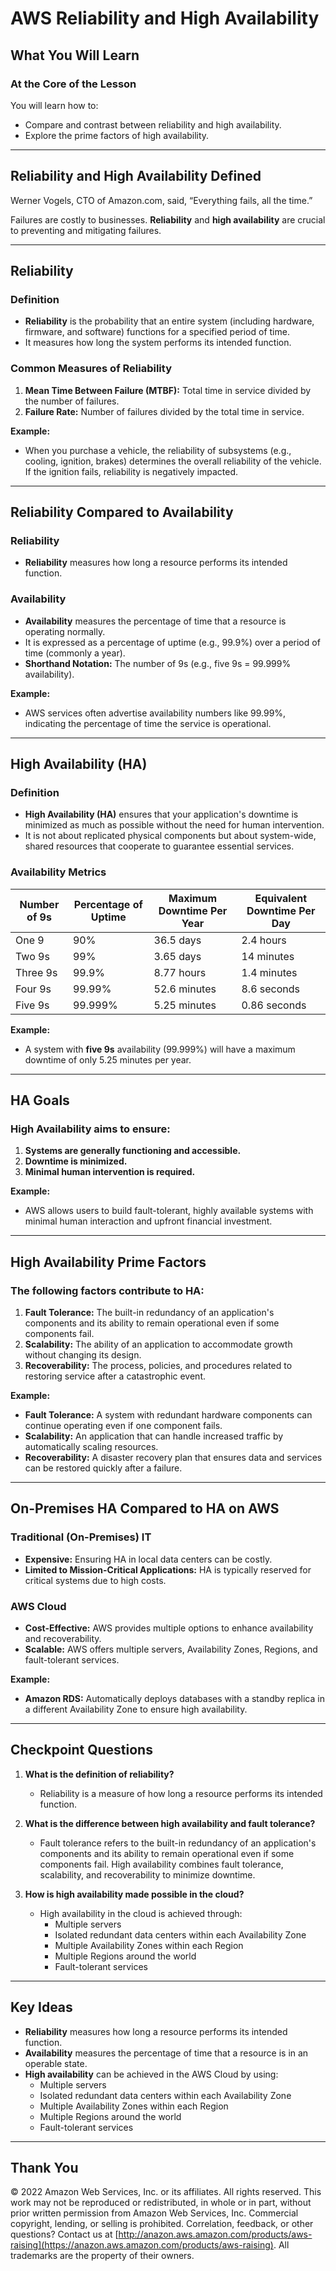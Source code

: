 # AWS Reliability and High Availability

## What You Will Learn

### At the Core of the Lesson
You will learn how to:
- Compare and contrast between reliability and high availability.
- Explore the prime factors of high availability.

---

## Reliability and High Availability Defined

Werner Vogels, CTO of Amazon.com, said, “Everything fails, all the time.”

Failures are costly to businesses. **Reliability** and **high availability** are crucial to preventing and mitigating failures.

---

## Reliability

### Definition
- **Reliability** is the probability that an entire system (including hardware, firmware, and software) functions for a specified period of time.
- It measures how long the system performs its intended function.

### Common Measures of Reliability
1. **Mean Time Between Failure (MTBF):** Total time in service divided by the number of failures.
2. **Failure Rate:** Number of failures divided by the total time in service.

**Example:**
- When you purchase a vehicle, the reliability of subsystems (e.g., cooling, ignition, brakes) determines the overall reliability of the vehicle. If the ignition fails, reliability is negatively impacted.

---

## Reliability Compared to Availability

### Reliability
- **Reliability** measures how long a resource performs its intended function.

### Availability
- **Availability** measures the percentage of time that a resource is operating normally.
- It is expressed as a percentage of uptime (e.g., 99.9%) over a period of time (commonly a year).
- **Shorthand Notation:** The number of 9s (e.g., five 9s = 99.999% availability).

**Example:**
- AWS services often advertise availability numbers like 99.99%, indicating the percentage of time the service is operational.

---

## High Availability (HA)

### Definition
- **High Availability (HA)** ensures that your application's downtime is minimized as much as possible without the need for human intervention.
- It is not about replicated physical components but about system-wide, shared resources that cooperate to guarantee essential services.

### Availability Metrics
| Number of 9s | Percentage of Uptime | Maximum Downtime Per Year | Equivalent Downtime Per Day |
|--------------|----------------------|---------------------------|-----------------------------|
| One 9        | 90%                  | 36.5 days                 | 2.4 hours                   |
| Two 9s       | 99%                  | 3.65 days                 | 14 minutes                  |
| Three 9s     | 99.9%                | 8.77 hours                | 1.4 minutes                 |
| Four 9s      | 99.99%               | 52.6 minutes              | 8.6 seconds                 |
| Five 9s      | 99.999%              | 5.25 minutes              | 0.86 seconds                |

**Example:**
- A system with **five 9s** availability (99.999%) will have a maximum downtime of only 5.25 minutes per year.

---

## HA Goals

### High Availability aims to ensure:
1. **Systems are generally functioning and accessible.**
2. **Downtime is minimized.**
3. **Minimal human intervention is required.**

**Example:**
- AWS allows users to build fault-tolerant, highly available systems with minimal human interaction and upfront financial investment.

---

## High Availability Prime Factors

### The following factors contribute to HA:
1. **Fault Tolerance:** The built-in redundancy of an application's components and its ability to remain operational even if some components fail.
2. **Scalability:** The ability of an application to accommodate growth without changing its design.
3. **Recoverability:** The process, policies, and procedures related to restoring service after a catastrophic event.

**Example:**
- **Fault Tolerance:** A system with redundant hardware components can continue operating even if one component fails.
- **Scalability:** An application that can handle increased traffic by automatically scaling resources.
- **Recoverability:** A disaster recovery plan that ensures data and services can be restored quickly after a failure.

---

## On-Premises HA Compared to HA on AWS

### Traditional (On-Premises) IT
- **Expensive:** Ensuring HA in local data centers can be costly.
- **Limited to Mission-Critical Applications:** HA is typically reserved for critical systems due to high costs.

### AWS Cloud
- **Cost-Effective:** AWS provides multiple options to enhance availability and recoverability.
- **Scalable:** AWS offers multiple servers, Availability Zones, Regions, and fault-tolerant services.

**Example:**
- **Amazon RDS:** Automatically deploys databases with a standby replica in a different Availability Zone to ensure high availability.

---

## Checkpoint Questions

1. **What is the definition of reliability?**
   - Reliability is a measure of how long a resource performs its intended function.

2. **What is the difference between high availability and fault tolerance?**
   - Fault tolerance refers to the built-in redundancy of an application's components and its ability to remain operational even if some components fail. High availability combines fault tolerance, scalability, and recoverability to minimize downtime.

3. **How is high availability made possible in the cloud?**
   - High availability in the cloud is achieved through:
     - Multiple servers
     - Isolated redundant data centers within each Availability Zone
     - Multiple Availability Zones within each Region
     - Multiple Regions around the world
     - Fault-tolerant services

---

## Key Ideas

- **Reliability** measures how long a resource performs its intended function.
- **Availability** measures the percentage of time that a resource is in an operable state.
- **High availability** can be achieved in the AWS Cloud by using:
  - Multiple servers
  - Isolated redundant data centers within each Availability Zone
  - Multiple Availability Zones within each Region
  - Multiple Regions around the world
  - Fault-tolerant services

---

## Thank You

© 2022 Amazon Web Services, Inc. or its affiliates. All rights reserved. This work may not be reproduced or redistributed, in whole or in part, without prior written permission from Amazon Web Services, Inc. Commercial copyright, lending, or selling is prohibited. Correlation, feedback, or other questions? Contact us at [http://anazon.aws.amazon.com/products/aws-raising](https://anazon.aws.amazon.com/products/aws-raising). All trademarks are the property of their owners.